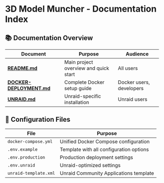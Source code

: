 # 3D Model Muncher - Documentation Index

## 📚 Documentation Overview

| Document | Purpose | Audience |
|----------|---------|----------|
| **[README.md](README.md)** | Main project overview and quick start | All users |
| **[DOCKER-DEPLOYMENT.md](DOCKER-DEPLOYMENT.md)** | Complete Docker setup guide | Docker users, developers |
| **[UNRAID.md](UNRAID.md)** | Unraid-specific installation | Unraid users |

## 🔧 Configuration Files

| File | Purpose |
|------|---------|
| `docker-compose.yml` | Unified Docker Compose configuration |
| `.env.example` | Template with all configuration options |
| `.env.production` | Production deployment settings |
| `.env.unraid` | Unraid-optimized settings |
| `unraid-template.xml` | Unraid Community Applications template |

